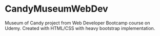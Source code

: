 # CandyMuseumWebDev

Museum of Candy project from Web Developer Bootcamp course on Udemy. Created with HTML/CSS with heavy bootstrap implementation.
